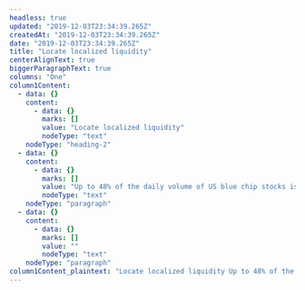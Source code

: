 ```yaml
---
headless: true
updated: "2019-12-03T23:34:39.265Z"
createdAt: "2019-12-03T23:34:39.265Z"
date: "2019-12-03T23:34:39.265Z"
title: "Locate localized liquidity"
centerAlignText: true
biggerParagraphText: true
columns: "One"
column1Content:
  - data: {}
    content:
      - data: {}
        marks: []
        value: "Locate localized liquidity"
        nodeType: "text"
    nodeType: "heading-2"
  - data: {}
    content:
      - data: {}
        marks: []
        value: "Up to 48% of the daily volume of US blue chip stocks is traded with reserve orders. Up to one third of the daily total volume on major US equity exchanges is traded with reserve orders. That’s a lot of hidden liquidity. Liquidity Lamp and Searchlight help you find it and use it."
        nodeType: "text"
    nodeType: "paragraph"
  - data: {}
    content:
      - data: {}
        marks: []
        value: ""
        nodeType: "text"
    nodeType: "paragraph"
column1Content_plaintext: "Locate localized liquidity Up to 48% of the daily volume of US blue chip stocks is traded with reserve orders. Up to one third of the daily total volume on major US equity exchanges is traded with reserve orders. That’s a lot of hidden liquidity. Liquidity Lamp and Searchlight help you find it and use it. "
---
```

